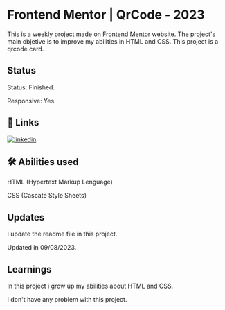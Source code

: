 
# Frontend Mentor | QrCode - 2023

This is a weekly project made on Frontend Mentor website. The project's main objetive is to improve my abilities in HTML and CSS. This project is a qrcode card.
## Status

Status: Finished.

Responsive: Yes.

## 🔗 Links
[![linkedin](https://img.shields.io/badge/linkedin-0A66C2?style=for-the-badge&logo=linkedin&logoColor=white)](https://www.linkedin.com/in/wesllen-do-carmo-ara%C3%BAjo-0b1115276/)


## 🛠 Abilities used
HTML (Hypertext Markup Lenguage)

CSS (Cascate Style Sheets)

## Updates

I update the readme file in this project.

Updated in 09/08/2023.
## Learnings

In this project i grow up my abilities about HTML and CSS.

I don't have any problem with this project.


